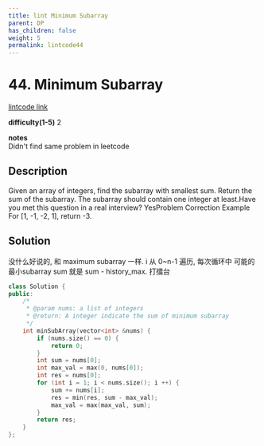 ```yaml
---
title: lint Minimum Subarray
parent: DP
has_children: false
weight: 5
permalink: lintcode44
---
```

# 44. Minimum Subarray
[lintcode link](https://www.lintcode.com/problem/minimum-subarray/description)

**difficulty(1-5)** 
2

**notes**   
Didn't find same problem in leetcode 

## Description
Given an array of integers, find the subarray with smallest sum.
Return the sum of the subarray.
The subarray should contain one integer at least.Have you met this question in a real interview?  YesProblem Correction
Example
For [1, -1, -2, 1], return -3.

## Solution
没什么好说的, 和 maximum subarray 一样.
i 从 0~n-1 遍历, 每次循环中 可能的最小subarray sum 就是 sum - history_max. 打擂台

```c++
class Solution {
public:
    /*
     * @param nums: a list of integers
     * @return: A integer indicate the sum of minimum subarray
     */
    int minSubArray(vector<int> &nums) {
        if (nums.size() == 0) {
            return 0;
        }
        int sum = nums[0];
        int max_val = max(0, nums[0]);
        int res = nums[0];
        for (int i = 1; i < nums.size(); i ++) {
            sum += nums[i];
            res = min(res, sum - max_val);
            max_val = max(max_val, sum);
        }
        return res;
    }
};
```